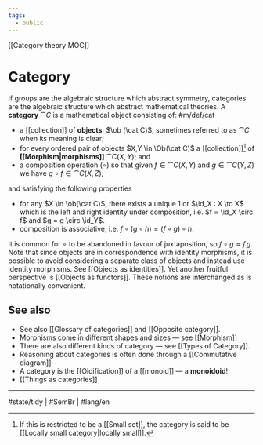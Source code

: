 ```yaml
---
tags:
  - public
---
```

[[Category theory MOC]]
# Category

If groups are the algebraic structure which abstract symmetry,
categories are the algebraic structure which abstract mathematical theories.
A **category** $\cat C$ is a mathematical object consisting of: #m/def/cat

- a [[collection]] of **objects**, $\ob (\cat C)$, sometimes referred to as $\cat C$ when its meaning is clear;
- for every ordered pair of objects $X,Y \in \Ob(\cat C)$
  a [[collection]][^loc] of **[[Morphism|morphisms]]** $\cat C(X, Y)$; and
- a composition operation $(\circ)$ so that given $f \in \cat C (X ,Y)$ and $g \in \cat C(Y,Z)$ we have $g \circ f \in \cat C(X,Z)$;

and satisfying the following properties

- for any $X \in \ob(\cat C)$,
  there exists a unique $1$ or $\id_X : X \to X$
  which is the left and right identity under composition, 
  i.e. $f = \id_X \circ f$ and $g = g \circ \id_Y$.
- composition is associative, i.e. $f \circ (g \circ h) = (f \circ g) \circ h$.

[^loc]: If this is restricted to be a [[Small set]], the category is said to be [[Locally small category|locally small]].

It is common for $\circ$ to be abandoned in favour of juxtaposition, so $f \circ g = f\,g$.
Note that since objects are in correspondence with identity morphisms, it is possible to avoid considering a separate class of objects and instead use identity morphisms.
See [[Objects as identities]].
Yet another fruitful perspective is [[Objects as functors]].
These notions are interchanged as is notationally convenient.

## See also

- See also [[Glossary of categories]] and [[Opposite category]].
- Morphisms come in different shapes and sizes — see [[Morphism]]
- There are also different kinds of category — see [[Types of Category]].
- Reasoning about categories is often done through a [[Commutative diagram]]
- A category is the [[Oidification]] of a [[monoid]] — a **monoidoid**!
- [[Things as categories]]

---
#state/tidy | #SemBr | #lang/en 